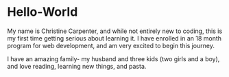# Hello-World
My name is Christine Carpenter, and while not entirely new to coding, this is my first time getting serious about learning it. I have enrolled in an 18 month program for web development, and am very excited to begin this journey. 

I have an amazing family- my husband and three kids (two girls and a boy), and love reading, learning new things, and pasta.
